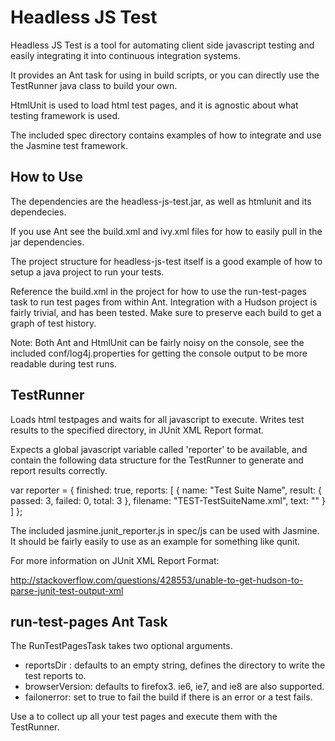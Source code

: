 # Headless JS Test

Headless JS Test is a tool for automating client side javascript testing and easily
integrating it into continuous integration systems.

It provides an Ant task for using in build scripts, or you can directly use the TestRunner
java class to build your own.

HtmlUnit is used to load html test pages, and it is agnostic about what testing framework is
used.

The included spec directory contains examples of how to integrate and use the Jasmine test framework.

## How to Use

The dependencies are the headless-js-test.jar, as well as htmlunit and its dependecies.

If you use Ant see the build.xml and ivy.xml files for how to easily pull in the jar dependencies.

The project structure for headless-js-test itself is a good example of how to setup a java project
to run your tests.

Reference the build.xml in the project for how to use the run-test-pages task to run test pages
from within Ant. Integration with a Hudson project is fairly trivial, and has been tested. Make
sure to preserve each build to get a graph of test history.

Note: Both Ant and HtmlUnit can be fairly noisy on the console, see the included conf/log4j.properties
for getting the console output to be more readable during test runs.

## TestRunner

Loads html testpages and waits for all javascript to execute.
Writes test results to the specified directory, in JUnit XML Report format.

Expects a global javascript variable called 'reporter' to be available, and contain
the following data structure for the TestRunner to generate and report results correctly.

var reporter = {
  finished: true,
  reports: [
    {
      name: "Test Suite Name",
      result: {
        passed: 3,
        failed: 0,
        total:  3
      },
      filename: "TEST-TestSuiteName.xml",
      text: "<testcases></testcases>"
    }
  ]
};

The included jasmine.junit_reporter.js in spec/js can be used with Jasmine. It should be fairly
easily to use as an example for something like qunit.

For more information on JUnit XML Report Format:

http://stackoverflow.com/questions/428553/unable-to-get-hudson-to-parse-junit-test-output-xml

## run-test-pages Ant Task

The RunTestPagesTask takes two optional arguments.

* reportsDir : defaults to an empty string, defines the directory to write the test reports to.
* browserVersion: defaults to firefox3. ie6, ie7, and ie8 are also supported.
* failonerror: set to true to fail the build if there is an error or a test fails.

Use a <fileset> to collect up all your test pages and execute them with the TestRunner.
 
